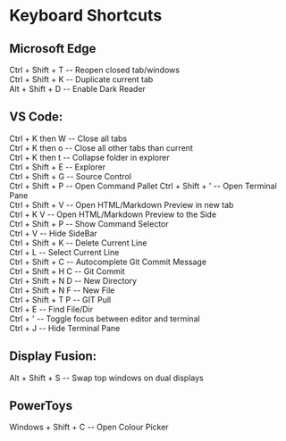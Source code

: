 # Keyboard Shortcuts

## Microsoft Edge  
Ctrl + Shift + T -- Reopen closed tab/windows  
Ctrl + Shift + K -- Duplicate current tab  
Alt + Shift + D -- Enable Dark Reader  

## VS Code:  
Ctrl + K then W -- Close all tabs  
Ctrl + K then o -- Close all other tabs than current  
Ctrl + K then t -- Collapse folder in explorer  
Ctrl + Shift + E -- Explorer  
Ctrl + Shift + G -- Source Control  
Ctrl + Shift + P -- Open Command Pallet
Ctrl + Shift + ' -- Open Terminal Pane  
Ctrl + Shift + V -- Open HTML/Markdown Preview in new tab  
Ctrl + K V -- Open HTML/Markdown Preview to the Side  
Ctrl + Shift + P -- Show Command Selector  
Ctrl + V -- Hide SideBar  
Ctrl + Shift + K -- Delete Current Line  
Ctrl + L -- Select Current Line  
Ctrl + Shift + C -- Autocomplete Git Commit Message  
Ctrl + Shift + H C -- Git Commit  
Ctrl + Shift + N D -- New Directory  
Ctrl + Shift + N F -- New File  
Ctrl + Shift + T P -- GIT Pull  
Ctrl + E -- Find File/Dir  
Ctrl + ' -- Toggle focus between editor and terminal  
Ctrl + J -- Hide Terminal Pane  

## Display Fusion:  
Alt + Shift + S -- Swap top windows on dual displays  

## PowerToys
Windows + Shift + C -- Open Colour Picker  

